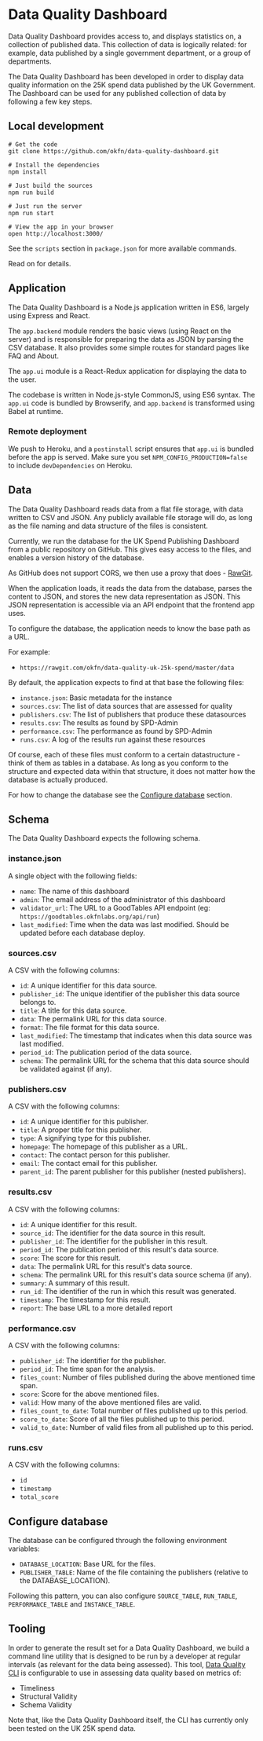 # Data Quality Dashboard

Data Quality Dashboard provides access to, and displays statistics on, a collection of published data. This collection of data is logically related: for example, data published by a single government department, or a group of departments.

The Data Quality Dashboard has been developed in order to display data quality information on the 25K spend data published by the UK Government. The Dashboard can be used for any published collection of data by following a few key steps.

## Local development

```
# Get the code
git clone https://github.com/okfn/data-quality-dashboard.git

# Install the dependencies
npm install

# Just build the sources
npm run build

# Just run the server
npm run start

# View the app in your browser
open http://localhost:3000/
```

See the `scripts` section in `package.json` for more available commands.

Read on for details.

## Application

The Data Quality Dashboard is a Node.js application written in ES6, largely using Express and React.

The `app.backend` module renders the basic views (using React on the server) and is responsible for preparing the data as JSON by parsing the CSV database. It also provides some simple routes for standard pages like FAQ and About.

The `app.ui` module is a React-Redux application for displaying the data to the user.

The codebase is written in Node.js-style CommonJS, using ES6 syntax. The `app.ui` code is bundled by Browserify, and `app.backend` is transformed using Babel at runtime.

### Remote deployment

We push to Heroku, and a `postinstall` script ensures that `app.ui` is bundled before the app is served. Make sure you set `NPM_CONFIG_PRODUCTION=false` to include `devDependencies` on Heroku.

## Data

The Data Quality Dashboard reads data from a flat file storage, with data written to CSV and JSON. Any publicly available file storage will do, as long as the file naming and data structure of the files is consistent.

Currently, we run the database for the UK Spend Publishing Dashboard from a public repository on GitHub. This gives easy access to the files, and enables a version history of the database.

As GitHub does not support CORS, we then use a proxy that does - [RawGit](https://rawgit.com/).

When the application loads, it reads the data from the database, parses the content to JSON, and stores the new data representation as JSON. This JSON representation is accessible via an API endpoint that the frontend app uses.

To configure the database, the application needs to know the base path as a URL.

For example:

* `https://rawgit.com/okfn/data-quality-uk-25k-spend/master/data`

By default, the application expects to find at that base the following files:

* `instance.json`: Basic metadata for the instance
* `sources.csv`: The list of data sources that are assessed for quality
* `publishers.csv`: The list of publishers that produce these datasources
* `results.csv`: The results as found by SPD-Admin
* `performance.csv`: The performance as found by SPD-Admin
* `runs.csv`: A log of the results run against these resources

Of course, each of these files must conform to a certain datastructure - think of them as tables in a database. As long as you conform to the structure and expected data within that structure, it does not matter how the database is actually produced.

For how to change the database see the [Configure database](#configure-database) section.

## Schema

The Data Quality Dashboard expects the following schema.

### instance.json

A single object with the following fields:

* `name`: The name of this dashboard
* `admin`: The email address of the administrator of this dashboard
* `validator_url`: The URL to a GoodTables API endpoint (eg: `https://goodtables.okfnlabs.org/api/run`)
* `last_modified`: Time when the data was last modified. Should be updated before each database deploy.

### sources.csv

A CSV with the following columns:

* `id`: A unique identifier for this data source.
* `publisher_id`: The unique identifier of the publisher this data source belongs to.
* `title`: A title for this data source.
* `data`: The permalink URL for this data source.
* `format`: The file format for this data source.
* `last_modified`: The timestamp that indicates when this data source was last modified.
* `period_id`: The publication period of the data source.
* `schema`: The permalink URL for the schema that this data source should be validated against (if any).

### publishers.csv

A CSV with the following columns:

* `id`: A unique identifier for this publisher.
* `title`: A proper title for this publisher.
* `type`: A signifying type for this publisher.
* `homepage`: The homepage of this publisher as a URL.
* `contact`: The contact person for this publisher.
* `email`: The contact email for this publisher.
* `parent_id`: The parent publisher for this publisher (nested publishers).

### results.csv

A CSV with the following columns:

* `id`: A unique identifier for this result.
* `source_id`: The identifier for the data source in this result.
* `publisher_id`: The identifier for the publisher in this result.
* `period_id`: The publication period of this result's data source.
* `score`: The score for this result.
* `data`: The permalink URL for this result's data source.
* `schema`: The permalink URL for this result's data source schema (if any).
* `summary`: A summary of this result.
* `run_id`: The identifier of the run in which this result was generated.
* `timestamp`: The timestamp for this result.
* `report`: The base URL to a more detailed report

### performance.csv

A CSV with the following columns:

* `publisher_id`: The identifier for the publisher.
* `period_id`: The time span for the analysis.
* `files_count`: Number of files published during the above mentioned time span.
* `score`: Score for the above mentioned files.
* `valid`: How many of the above mentioned files are valid.
* `files_count_to_date`: Total number of files published up to this period.
* `score_to_date`: Score of all the files published up to this period.
* `valid_to_date`: Number of valid files from all published up to this period.

### runs.csv

A CSV with the following columns:

* `id`
* `timestamp`
* `total_score`


## Configure database

The database can be configured through the following environment variables:

* `DATABASE_LOCATION`: Base URL for the files.
* `PUBLISHER_TABLE`: Name of the file containing the publishers (relative to the DATABASE_LOCATION).

Following this pattern, you can also configure `SOURCE_TABLE`, `RUN_TABLE`, `PERFORMANCE_TABLE` and `INSTANCE_TABLE`.

## Tooling

In order to generate the result set for a Data Quality Dashboard, we build a command line utility that is designed to be run by a developer at regular intervals (as relevant for the data being assessed). This tool, [Data Quality CLI](https://github.com/okfn/data-quality-cli) is configurable to use in assessing data quality based on metrics of:

* Timeliness
* Structural Validity
* Schema Validity

Note that, like the Data Quality Dashboard itself, the CLI has currently only been tested on the UK 25K spend data.
